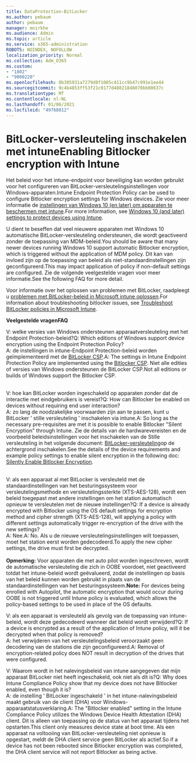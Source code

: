 ```yaml
---
title: DataProtection-BitLocker
ms.author: pebaum
author: pebaum
manager: mnirkhe
ms.audience: Admin
ms.topic: article
ms.service: o365-administration
ROBOTS: NOINDEX, NOFOLLOW
localization_priority: Normal
ms.collection: Adm_O365
ms.custom:
- "1802"
- "9000220"
ms.openlocfilehash: 0b305931a7279d8f1085c411cc9b47c991e1ee44
ms.sourcegitcommit: 9c4b4853ff53f21c0177d48821846070bb00637c
ms.translationtype: MT
ms.contentlocale: nl-NL
ms.lasthandoff: 01/06/2021
ms.locfileid: "49768812"
---
```

# <a name="enabling-bitlocker-encryption-with-intune"></a><span data-ttu-id="f8ca8-102">BitLocker-versleuteling inschakelen met intune</span><span class="sxs-lookup"><span data-stu-id="f8ca8-102">Enabling Bitlocker encryption with Intune</span></span>

 <span data-ttu-id="f8ca8-103">Het beleid voor het intune-endpoint voor beveiliging kan worden gebruikt voor het configureren van BitLocker-versleutelingsinstellingen voor Windows-apparaten.</span><span class="sxs-lookup"><span data-stu-id="f8ca8-103">Intune Endpoint Protection Policy can be used to configure Bitlocker encryption settings for Windows devices.</span></span> <span data-ttu-id="f8ca8-104">Zie voor meer informatie de [instellingen van Windows 10 (en later) om apparaten te beschermen met intune](https://docs.microsoft.com/intune/endpoint-protection-windows-10#windows-encryption).</span><span class="sxs-lookup"><span data-stu-id="f8ca8-104">For more information, see [Windows 10 (and later) settings to protect devices using Intune](https://docs.microsoft.com/intune/endpoint-protection-windows-10#windows-encryption).</span></span>
 
<span data-ttu-id="f8ca8-105">U dient te beseffen dat veel nieuwere apparaten met Windows 10 automatische BitLocker-versleuteling ondersteunen, die wordt geactiveerd zonder de toepassing van MDM-beleid.</span><span class="sxs-lookup"><span data-stu-id="f8ca8-105">You should be aware that many newer devices running Windows 10 support automatic Bitlocker encryption, which is triggered without the application of MDM policy.</span></span> <span data-ttu-id="f8ca8-106">Dit kan van invloed zijn op de toepassing van beleid als niet-standaardinstellingen zijn geconfigureerd.</span><span class="sxs-lookup"><span data-stu-id="f8ca8-106">This may impact application of policy if non-default settings are configured.</span></span> <span data-ttu-id="f8ca8-107">Zie de volgende veelgestelde vragen voor meer informatie.</span><span class="sxs-lookup"><span data-stu-id="f8ca8-107">See the following FAQ for more detail.</span></span>
 
<span data-ttu-id="f8ca8-108">Voor informatie over het oplossen van problemen met BitLocker, raadpleegt u [problemen met BitLocker-beleid in Microsoft intune oplossen](https://docs.microsoft.com/intune/protect/troubleshoot-bitlocker-policies).</span><span class="sxs-lookup"><span data-stu-id="f8ca8-108">For information about troubleshooting bitlocker issues, see [Troubleshoot BitLocker policies in Microsoft Intune](https://docs.microsoft.com/intune/protect/troubleshoot-bitlocker-policies).</span></span>
 
 
<span data-ttu-id="f8ca8-109">**Veelgestelde vragen**</span><span class="sxs-lookup"><span data-stu-id="f8ca8-109">**FAQ**</span></span>

<span data-ttu-id="f8ca8-110">V: welke versies van Windows ondersteunen apparaatversleuteling met het Endpoint Protection-beleid?</span><span class="sxs-lookup"><span data-stu-id="f8ca8-110">Q: Which editions of Windows support device encryption using the Endpoint Protection Policy?</span></span><br>
<span data-ttu-id="f8ca8-111">A: de instellingen in intune-Endpoint Protection-beleid worden geïmplementeerd met de [BitLocker CSP](https://docs.microsoft.com/windows/client-management/mdm/bitlocker-csp).</span><span class="sxs-lookup"><span data-stu-id="f8ca8-111">A: The settings in Intune Endpoint Protection Policy are implemented using the [Bitlocker CSP](https://docs.microsoft.com/windows/client-management/mdm/bitlocker-csp).</span></span> <span data-ttu-id="f8ca8-112">Niet alle edities of versies van Windows ondersteunen de BitLocker CSP.</span><span class="sxs-lookup"><span data-stu-id="f8ca8-112">Not all editions or builds of Windows support the Bitlocker CSP.</span></span> <br><br>

<span data-ttu-id="f8ca8-113">V: hoe kan BitLocker worden ingeschakeld op apparaten zonder dat de interactie met eindgebruikers is vereist?</span><span class="sxs-lookup"><span data-stu-id="f8ca8-113">Q: How can Bitlocker be enabled on devices without requiring end user interaction?</span></span><br>
<span data-ttu-id="f8ca8-114">A: zo lang de noodzakelijke voorwaarden zijn aan te passen, kunt u BitLocker ' stille versleuteling ' inschakelen via intune.</span><span class="sxs-lookup"><span data-stu-id="f8ca8-114">A: So long as the necessary pre-requisites are met it is possible to enable Bitlocker "Silent Encryption" through Intune.</span></span> <span data-ttu-id="f8ca8-115">Zie de details van de hardwarevereisten en de voorbeeld beleidsinstellingen voor het inschakelen van de Stille versleuteling in het volgende document: [BitLocker-versleuteling](https://docs.microsoft.com/mem/intune/protect/encrypt-devices#silently-enable-bitlocker-on-devices)op de achtergrond inschakelen.</span><span class="sxs-lookup"><span data-stu-id="f8ca8-115">See the details of the device requirements and example policy settings to enable silent encryption in the following doc: [Silently Enable Bitlocker Encryption](https://docs.microsoft.com/mem/intune/protect/encrypt-devices#silently-enable-bitlocker-on-devices).</span></span> <br><br>

<span data-ttu-id="f8ca8-116">V: als een apparaat al met BitLocker is versleuteld met de standaardinstellingen van het besturingssysteem voor versleutelingsmethode en versleutelingssterkte (XTS-AES-128), wordt een beleid toegepast met andere instellingen om het station automatisch opnieuw te versleutelen met de nieuwe instellingen?</span><span class="sxs-lookup"><span data-stu-id="f8ca8-116">Q: If a device is already encrypted with Bitlocker using the OS default settings for encryption method and cipher strength (XTS-AES-128), will applying a policy with different settings automatically trigger re-encryption of the drive with the new settings?</span></span><br>
<span data-ttu-id="f8ca8-117">A: Nee.</span><span class="sxs-lookup"><span data-stu-id="f8ca8-117">A: No.</span></span> <span data-ttu-id="f8ca8-118">Als u de nieuwe versleutelingsinstellingen wilt toepassen, moet het station eerst worden gedecodeerd.</span><span class="sxs-lookup"><span data-stu-id="f8ca8-118">To apply the new cipher settings, the drive must first be decrypted.</span></span><br><br>
<span data-ttu-id="f8ca8-119">**Opmerking:** Voor apparaten die met auto pilot worden ingeschreven, wordt de automatische versleuteling die zich in OOBE voordoet, niet geactiveerd totdat het intune-beleid wordt geëvalueerd, zodat de instellingen op basis van het beleid kunnen worden gebruikt in plaats van de standaardinstellingen van het besturingssysteem.</span><span class="sxs-lookup"><span data-stu-id="f8ca8-119">**Note:** For devices being enrolled with Autopilot, the automatic encryption that would occur during OOBE is not triggered until Intune policy is evaluated, which allows the policy-based settings to be used in place of the OS defaults.</span></span>
 
<span data-ttu-id="f8ca8-120">V: als een apparaat is versleuteld als gevolg van de toepassing van intune-beleid, wordt deze gedecodeerd wanneer dat beleid wordt verwijderd?</span><span class="sxs-lookup"><span data-stu-id="f8ca8-120">Q: If a device is encrypted as a result of the  application of Intune policy, will it be decrypted when that policy is removed?</span></span><br>
<span data-ttu-id="f8ca8-121">A: het verwijderen van het versleutelingsbeleid veroorzaakt geen decodering van de stations die zijn geconfigureerd.</span><span class="sxs-lookup"><span data-stu-id="f8ca8-121">A: Removal of encryption-related policy does NOT result in decryption of the drives that were configured.</span></span>
 
<span data-ttu-id="f8ca8-122">V: Waarom wordt in het nalevingsbeleid van intune aangegeven dat mijn apparaat BitLocker niet heeft ingeschakeld, ook niet als dit is?</span><span class="sxs-lookup"><span data-stu-id="f8ca8-122">Q: Why does Intune Compliance Policy show that my device does not have Bitlocker enabled, even though it is?</span></span><br>
<span data-ttu-id="f8ca8-123">A: de instelling ' BitLocker ingeschakeld ' in het intune-nalevingsbeleid maakt gebruik van de client (DHA) voor Windows-apparaatstatusverklaring.</span><span class="sxs-lookup"><span data-stu-id="f8ca8-123">A: The "Bitlocker enabled" setting in the Intune Compliance Policy utilizes the Windows Device Health Attestation  (DHA) client.</span></span> <span data-ttu-id="f8ca8-124">Dit is alleen van toepassing op de status van het apparaat tijdens het opstarten.</span><span class="sxs-lookup"><span data-stu-id="f8ca8-124">This client only measures device state at boot time.</span></span> <span data-ttu-id="f8ca8-125">Als een apparaat na voltooiing van BitLocker-versleuteling niet opnieuw is opgestart, meldt de DHA client service geen BitLocker als actief.</span><span class="sxs-lookup"><span data-stu-id="f8ca8-125">So if a device has not been rebooted since Bitlocker encryption was completed, the DHA client service will not report Bitlocker as being active.</span></span>
 
 